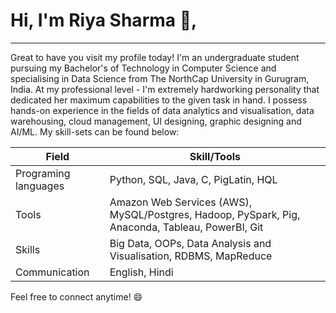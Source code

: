 # Hi, I'm Riya Sharma :wave:,
----
Great to have you visit my profile today! I'm an undergraduate student pursuing my Bachelor's of Technology in Computer Science and specialising in Data Science from The NorthCap University in Gurugram, India. At my professional level - I'm extremely hardworking personality that dedicated her maximum capabilities to the given task in hand. I possess hands-on experience in the fields of data analytics and visualisation, data warehousing, cloud management, UI designing, graphic designing and AI/ML. My skill-sets can be found below:

| Field | Skill/Tools |
| --- | --- |
| Programing languages | Python, SQL, Java, C, PigLatin, HQL|
| Tools | Amazon Web Services (AWS), MySQL/Postgres, Hadoop, PySpark, Pig, Anaconda, Tableau, PowerBI, Git |
| Skills | Big Data, OOPs, Data Analysis and Visualisation, RDBMS, MapReduce|
| Communication | English, Hindi |

Feel free to connect anytime! 😄
